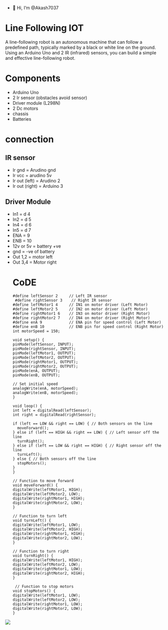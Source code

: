 - 👋 Hi, I’m @Akash7037
# Line Following IOT 
A line-following robot is an autonomous machine that can follow a predefined path, typically marked by a black or white line on the ground. Using an Arduino Uno and 2 IR (infrared) sensors, you can build a simple and effective line-following robot.
# Components 
- Arduino Uno
- 2 Ir sensor (obstacles avoid sensor)
- Driver module (L298N)
- 2 Dc motors
- chassis
- Batteries
# connection 
## IR sensor 
- Ir gnd = Arudino gnd
- Ir vcc = arudino 5v
- Ir out (left) = Arudino 2
- Ir out (right) = Arduino 3
## Driver Module 
- In1 = d 4
- In2 = d 5
- In4 = d 6
- In5 = d 7
- ENA = 9
- ENB = 10
- 12v or 5v = battery +ve
- gnd = -ve of battery
- Out 1,2 = motor left
- Out 3,4 = Motor right
  # CoDE
  ```
  #define leftSensor 2     // Left IR sensor
   #define rightSensor 3    // Right IR sensor
  #define leftMotor1 4     // IN1 on motor driver (Left Motor)
  #define leftMotor2 5     // IN2 on motor driver (Left Motor)
  #define rightMotor1 6    // IN3 on motor driver (Right Motor)
  #define rightMotor2 7    // IN4 on motor driver (Right Motor)
  #define enA 9            // ENA pin for speed control (Left Motor)
  #define enB 10           // ENB pin for speed control (Right Motor)
  int motorSpeed = 150;

  void setup() {
  pinMode(leftSensor, INPUT);
  pinMode(rightSensor, INPUT);
  pinMode(leftMotor1, OUTPUT);
  pinMode(leftMotor2, OUTPUT);
  pinMode(rightMotor1, OUTPUT);
  pinMode(rightMotor2, OUTPUT);
  pinMode(enA, OUTPUT);
  pinMode(enB, OUTPUT);

  // Set initial speed
  analogWrite(enA, motorSpeed);
  analogWrite(enB, motorSpeed);
  }

  void loop() {
  int left = digitalRead(leftSensor);
  int right = digitalRead(rightSensor);

  if (left == LOW && right == LOW) { // Both sensors on the line
    moveForward();
  } else if (left == HIGH && right == LOW) { // Left sensor off the line
    turnRight();
  } else if (left == LOW && right == HIGH) { // Right sensor off the line
    turnLeft();
  } else { // Both sensors off the line
    stopMotors();
  }
  }

  // Function to move forward
  void moveForward() {
  digitalWrite(leftMotor1, HIGH);
  digitalWrite(leftMotor2, LOW);
  digitalWrite(rightMotor1, HIGH);
  digitalWrite(rightMotor2, LOW);
  }

  // Function to turn left
  void turnLeft() {
  digitalWrite(leftMotor1, LOW);
  digitalWrite(leftMotor2, HIGH);
  digitalWrite(rightMotor1, HIGH);
  digitalWrite(rightMotor2, LOW);
  }

  // Function to turn right
  void turnRight() {
  digitalWrite(leftMotor1, HIGH);
  digitalWrite(leftMotor2, LOW);
  digitalWrite(rightMotor1, LOW);
  digitalWrite(rightMotor2, HIGH);
  }

   // Function to stop motors
  void stopMotors() {
  digitalWrite(leftMotor1, LOW);
  digitalWrite(leftMotor2, LOW);
  digitalWrite(rightMotor1, LOW);
  digitalWrite(rightMotor2, LOW);
  }
![](OurIOT.jpg)
<!---
Akash7037/Akash7037 is a ✨ special ✨ repository because its `README.md` (this file) appears on your GitHub profile.
You can click the Preview link to take a look at your changes.
--->
